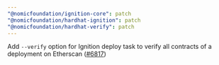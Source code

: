 ```yaml
---
"@nomicfoundation/ignition-core": patch
"@nomicfoundation/hardhat-ignition": patch
"@nomicfoundation/hardhat-verify": patch
---
```


Add `--verify` option for Ignition deploy task to verify all contracts of a deployment on Etherscan ([#6817](https://github.com/NomicFoundation/hardhat/issues/6817))
